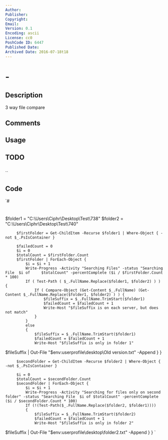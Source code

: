 ```yaml
---
Author: 
Publisher: 
Copyright: 
Email: 
Version: 0.1
Encoding: ascii
License: cc0
PoshCode ID: 6447
Published Date: 
Archived Date: 2016-07-18t18
---
```


#  - 

## Description

3 way file compare

## Comments



## Usage



## TODO



## 

``

## Code

`#
 #
 $folder1 = "C:\Users\Ciphr\Desktop\Test\738"
         $folder2 = "C:\Users\Ciphr\Desktop\Test\740"
 
 
         $firstFolder = Get-ChildItem -Recurse $folder1 | Where-Object { -not $_.PsIsContainer }
 
         $failedCount = 0
         $i = 0
         $totalCount = $firstFolder.Count
         $firstFolder | ForEach-Object {
             $i = $i + 1
             Write-Progress -Activity "Searching Files" -status "Searching File  $i of     $totalCount" -percentComplete ($i / $firstFolder.Count * 100)
             If ( Test-Path ( $_.FullName.Replace($folder1, $folder2) ) ) {
                 If ( Compare-Object (Get-Content $_.FullName) (Get-Content $_.FullName.Replace($folder1, $folder2) ) ) {
                     $fileSuffix = $_.FullName.TrimStart($folder1)
                     $failedCount = $failedCount + 1
                     Write-Host "$fileSuffix is on each server, but does not match"
                 }
             }
             else
             {
                 $fileSuffix = $_.FullName.TrimStart($folder1)
                 $failedCount = $failedCount + 1
                 Write-Host "$fileSuffix is only in folder 1"
 $fileSuffix | Out-File "$env:userprofile\desktop\Old version.txt" -Append
             }
         }
 
         $secondFolder = Get-ChildItem -Recurse $folder2 | Where-Object { -not $_.PsIsContainer }
 
         $i = 0
         $totalCount = $secondFolder.Count
         $secondFolder | ForEach-Object {
             $i = $i + 1
             Write-Progress -Activity "Searching for files only on second folder" -status "Searching File  $i of $totalCount" -percentComplete ($i / $secondFolder.Count * 100)
             If (!(Test-Path($_.FullName.Replace($folder2, $folder1))))
             {
                 $fileSuffix = $_.FullName.TrimStart($folder2)
                 $failedCount = $failedCount + 1
                 Write-Host "$fileSuffix is only in folder 2"
 $fileSuffix | Out-File "$env:userprofile\desktop\folder2.txt" -Append
             }
         }
`

